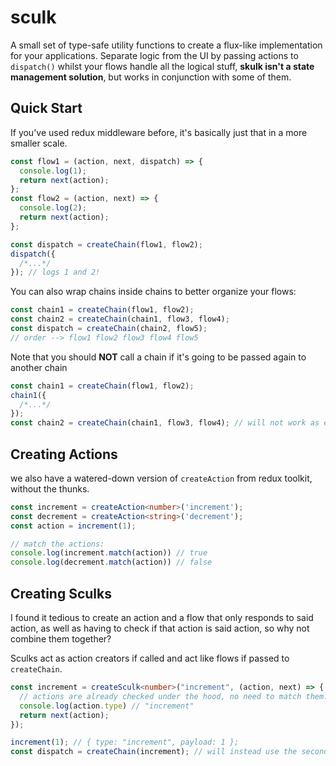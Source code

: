# sculk

A small set of type-safe utility functions to create a flux-like implementation for your applications. Separate logic from the UI by passing actions to `dispatch()` whilst your flows handle all the logical stuff, **skulk isn't a state management solution**, but works in conjunction with some of them.

## Quick Start

If you've used redux middleware before, it's basically just that in a more smaller scale.

```ts
const flow1 = (action, next, dispatch) => {
  console.log(1);
  return next(action);
};
const flow2 = (action, next) => {
  console.log(2);
  return next(action);
};

const dispatch = createChain(flow1, flow2);
dispatch({
  /*...*/
}); // logs 1 and 2!
```

You can also wrap chains inside chains to better organize your flows:

```ts
const chain1 = createChain(flow1, flow2);
const chain2 = createChain(chain1, flow3, flow4);
const dispatch = createChain(chain2, flow5);
// order --> flow1 flow2 flow3 flow4 flow5
```

Note that you should **NOT** call a chain if it's going to be passed again to another chain

```ts
const chain1 = createChain(flow1, flow2);
chain1({
  /*...*/
});
const chain2 = createChain(chain1, flow3, flow4); // will not work as expected!
```

## Creating Actions

we also have a watered-down version of `createAction` from redux toolkit, without the thunks.

```ts
const increment = createAction<number>('increment');
const decrement = createAction<string>('decrement');
const action = increment(1);

// match the actions:
console.log(increment.match(action)) // true
console.log(decrement.match(action)) // false
```

## Creating Sculks

I found it tedious to create an action and a flow that only responds to said action, as well as having to check if that action is said action, so why not combine them together?

Sculks act as action creators if called and act like flows if passed to `createChain`.

```ts
const increment = createSculk<number>("increment", (action, next) => {
  // actions are already checked under the hood, no need to match them.
  console.log(action.type) // "increment"
  return next(action);
});

increment(1); // { type: "increment", payload: 1 };
const dispatch = createChain(increment); // will instead use the second arg from createSculk
```
